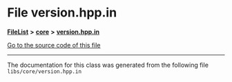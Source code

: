 

# File version.hpp.in



[**FileList**](files.md) **>** [**core**](dir_6f77a39b07c019ccd7492ea87272f732.md) **>** [**version.hpp.in**](version_8hpp_8in.md)

[Go to the source code of this file](version_8hpp_8in_source.md)





































































------------------------------
The documentation for this class was generated from the following file `libs/core/version.hpp.in`

